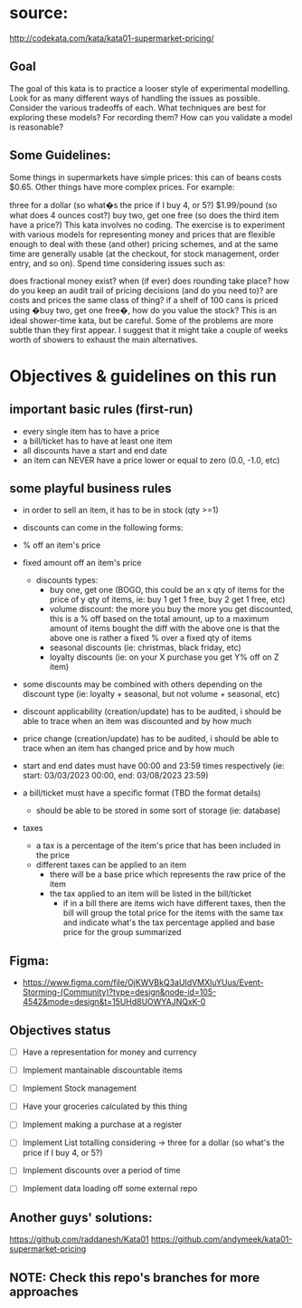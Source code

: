 # source:
http://codekata.com/kata/kata01-supermarket-pricing/

## Goal
The goal of this kata is to practice a looser style of experimental modelling. 
Look for as many different ways of handling the issues as possible. 
Consider the various tradeoffs of each. 
What techniques are best for exploring these models? 
For recording them? 
How can you validate a model is reasonable?


## Some Guidelines:
Some things in supermarkets have simple prices: this can of beans costs $0.65. Other things have more complex prices. For example:

three for a dollar (so what�s the price if I buy 4, or 5?)
$1.99/pound (so what does 4 ounces cost?)
buy two, get one free (so does the third item have a price?)
This kata involves no coding. The exercise is to experiment with various models for representing money and prices that are flexible enough to deal with these (and other) pricing schemes, and at the same time are generally usable (at the checkout, for stock management, order entry, and so on). Spend time considering issues such as:

does fractional money exist?
when (if ever) does rounding take place?
how do you keep an audit trail of pricing decisions (and do you need to)?
are costs and prices the same class of thing?
if a shelf of 100 cans is priced using �buy two, get one free�, how do you value the stock?
This is an ideal shower-time kata, but be careful. Some of the problems are more subtle than they first appear. I suggest that it might take a couple of weeks worth of showers to exhaust the main alternatives.

# Objectives & guidelines on this run

## important basic rules (first-run)

- every single item has to have a price
- a bill/ticket has to have at least one item
- all discounts have a start and end date
- an item can NEVER have a price lower or equal to zero (0.0, -1.0, etc)


## some playful business rules

- in order to sell an item, it has to be in stock (qty >=1)

- discounts can come in the following forms:
 - % off an item's price
 - fixed amount off an item's price
     - discounts types:
         - buy one, get one (BOGO, this could be an x qty of items for the price of y qty of items, ie: buy 1 get 1 free, buy 2 get 1 free, etc)
         - volume discount: the more you buy the more you get discounted, this is a % off based on the total amount, up to a maximum amount of items bought
             the diff with the above one is that the above one is rather a fixed % over a fixed qty of items
         - seasonal discounts (ie: christmas, black friday, etc)
         - loyalty discounts (ie: on your X purchase you get Y% off on Z item)

 - some discounts may be combined with others depending on the discount type (ie: loyalty + seasonal, but not volume + seasonal, etc)


 - discount applicability (creation/update) has to be audited, i should be able to trace when an item was discounted and by how much
 - price change (creation/update) has to be audited, i should be able to trace when an item has changed price and by how much
 - start and end dates must have 00:00 and 23:59 times respectively (ie: start: 03/03/2023 00:00, end: 03/08/2023 23:59)
 - a bill/ticket must have a specific format (TBD the format details)
     - should be able to be stored in some sort of storage (ie: database)
 - taxes
     - a tax is a percentage of the item's price that has been included in the price
     - different taxes can be applied to an item
         - there will be a base price which represents the raw price of the item
         - the tax applied to an item will be listed in the bill/ticket
             - if in a bill there are items wich have different taxes, then the bill will group the total price for the items with the same tax and indicate what's the tax percentage applied and base price for the group summarized

## Figma:
- https://www.figma.com/file/OjKWVBkQ3aUIdVMXIuYUus/Event-Storming-(Community)?type=design&node-id=105-4542&mode=design&t=15UHd8UOWYAJNQxK-0

## Objectives status

 - [ ] Have a representation for money and currency
 - [ ] Implement mantainable discountable items
 - [ ] Implement Stock management
 - [ ] Have your groceries calculated by this thing
 - [ ] Implement making a purchase at a register
 - [ ] Implement List totalling considering -> three for a dollar (so what's the price if I buy 4, or 5?)
 - [ ] Implement discounts over a period of time
 - [ ] Implement data loading off some external repo


 ## Another guys' solutions:
 https://github.com/raddanesh/Kata01
 https://github.com/andymeek/kata01-supermarket-pricing

 ## NOTE: Check this repo's branches for more approaches
